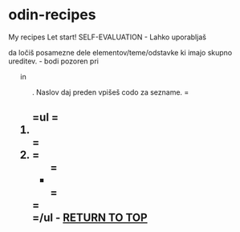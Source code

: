 # odin-recipes
My recipes
Let start!
SELF-EVALUATION
    - Lahko uporabljaš <div> da ločiš posamezne dele elementov/teme/odstavke ki imajo skupno ureditev.
    - bodi pozoren pri <ul> in <ol>. Naslov daj preden vpišeš codo za sezname.
            =<h2>
            =ul
                =<li></li>
                =<li>
                    =<ul>
                        =<li></li>
                    =</ul>
                =</li>
            =/ul
    - <a href="#top">RETURN TO TOP</a>
